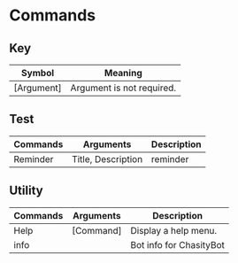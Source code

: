 # Commands

## Key 
| Symbol      | Meaning                        |
|-------------|--------------------------------|
| [Argument]  | Argument is not required.      |

## Test
| Commands | Arguments          | Description |
|----------|--------------------|-------------|
| Reminder | Title, Description | reminder    |

## Utility
| Commands | Arguments | Description             |
|----------|-----------|-------------------------|
| Help     | [Command] | Display a help menu.    |
| info     |           | Bot info for ChasityBot |

